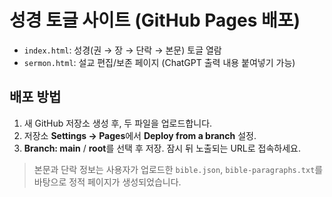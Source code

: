 
# 성경 토글 사이트 (GitHub Pages 배포)

- `index.html`: 성경(권 → 장 → 단락 → 본문) 토글 열람
- `sermon.html`: 설교 편집/보존 페이지 (ChatGPT 출력 내용 붙여넣기 가능)

## 배포 방법
1. 새 GitHub 저장소 생성 후, 두 파일을 업로드합니다.
2. 저장소 **Settings → Pages**에서 **Deploy from a branch** 설정.
3. **Branch: main** / **root**를 선택 후 저장. 잠시 뒤 노출되는 URL로 접속하세요.

> 본문과 단락 정보는 사용자가 업로드한 `bible.json`, `bible-paragraphs.txt`를 바탕으로 정적 페이지가 생성되었습니다.
